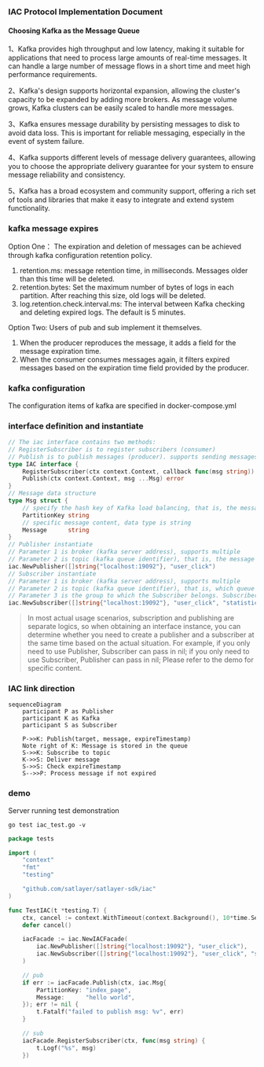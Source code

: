 ### IAC Protocol Implementation Document

#### Choosing Kafka as the Message Queue

1、Kafka provides high throughput and low latency, making it suitable for applications that need to process large amounts
of real-time messages. It can handle a large number of message flows in a short time and meet high performance requirements.

2、Kafka's design supports horizontal expansion, allowing the cluster's capacity to be expanded by adding more brokers.
As message volume grows, Kafka clusters can be easily scaled to handle more messages.

3、Kafka ensures message durability by persisting messages to disk to avoid data loss. This is important for reliable messaging, especially in the event of system failure.

4、Kafka supports different levels of message delivery guarantees, allowing you to choose the appropriate delivery guarantee for your system to ensure message reliability and consistency.

5、Kafka has a broad ecosystem and community support, offering a rich set of tools and libraries that make it easy to integrate and extend system functionality.

### kafka message expires

Option One：
The expiration and deletion of messages can be achieved through kafka configuration retention policy.

1. retention.ms: message retention time, in milliseconds. Messages older than this time will be deleted.
2. retention.bytes: Set the maximum number of bytes of logs in each partition. After reaching this size, old logs will be deleted.
3. log.retention.check.interval.ms: The interval between Kafka checking and deleting expired logs. The default is 5 minutes.

Option Two:
Users of pub and sub implement it themselves.

1. When the producer reproduces the message, it adds a field for the message expiration time.
2. When the consumer consumes messages again, it filters expired messages based on the expiration time field provided by the producer.

### kafka configuration

The configuration items of kafka are specified in docker-compose.yml

### interface definition and instantiate

```go
// The iac interface contains two methods:
// RegisterSubscriber is to register subscribers (consumer)
// Publish is to publish messages (producer). supports sending messages in batches
type IAC interface {
	RegisterSubscriber(ctx context.Context, callback func(msg string))
	Publish(ctx context.Context, msg ...Msg) error
}
// Message data structure
type Msg struct {
    // specify the hash key of Kafka load balancing, that is, the message is sent to the partition of the specified hash key.
    PartitionKey string
    // specific message content, data type is string
    Message      string
}
// Publisher instantiate
// Parameter 1 is broker (kafka server address), supports multiple
// Parameter 2 is topic (kafka queue identifier), that is, the message is the target of sending
iac.NewPublisher([]string{"localhost:19092"}, "user_click")
// Subscriber instantiate
// Parameter 1 is broker (kafka server address), supports multiple
// Parameter 2 is topic (kafka queue identifier), that is, which queue to consume messages from.
// Parameter 3 is the group to which the Subscriber belongs. Subscribers in the same group can consume all topics subscribed to by the group.
iac.NewSubscriber([]string{"localhost:19092"}, "user_click", "statistics")
```

> In most actual usage scenarios, subscription and publishing are separate logics, so when obtaining an interface instance,
> you can determine whether you need to create a publisher and a subscriber at the same time based on the actual situation.
> For example, if you only need to use Publisher, Subscriber can pass in nil; if you only need to use Subscriber, Publisher can pass in nil;
> Please refer to the demo for specific content.

### IAC link direction

```mermaid
sequenceDiagram
    participant P as Publisher
    participant K as Kafka
    participant S as Subscriber

    P->>K: Publish(target, message, expireTimestamp)
    Note right of K: Message is stored in the queue
    S->>K: Subscribe to topic
    K->>S: Deliver message
    S->>S: Check expireTimestamp
    S-->>P: Process message if not expired
```

### demo

Server running test demonstration

```shell
go test iac_test.go -v
```

```go
package tests

import (
	"context"
	"fmt"
	"testing"

	"github.com/satlayer/satlayer-sdk/iac"
)

func TestIAC(t *testing.T) {
    ctx, cancel := context.WithTimeout(context.Background(), 10*time.Second)
    defer cancel()

    iacFacade := iac.NewIACFacade(
        iac.NewPublisher([]string{"localhost:19092"}, "user_click"),
        iac.NewSubscriber([]string{"localhost:19092"}, "user_click", "statistics"),
    )

    // pub
    if err := iacFacade.Publish(ctx, iac.Msg{
        PartitionKey: "index_page",
        Message:      "hello world",
    }); err != nil {
        t.Fatalf("failed to publish msg: %v", err)
    }

    // sub
    iacFacade.RegisterSubscriber(ctx, func(msg string) {
        t.Logf("%s", msg)
    })
```
